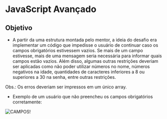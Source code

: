 # JavaScript Avançado

## Objetivo

- A partir da uma estrutura montada pelo mentor, a ideia do desafio era implementar um código que impedisse o usuário de continuar
caso os campos obrigatórios estivessem vazios. Se mais de um campo estivesse, mais de uma mensagem seria necessária para informar
quais campos estão vazios. Além disso, algumas outras restrições deveriam ser aplicadas como não poder utilizar números no nome, números
negativos na idade, quantidades de caracteres inferiores a 8 ou superiores a 30 na senha, entre outras restrições. 

Obs.: Os erros deveriam ser impressos em um único array.

- Exemplo de um usuário que não preencheu os campos obrigatórios corretamente:

![CAMPOS!](https://user-images.githubusercontent.com/91624733/151079777-f31176b2-4f1f-4d15-b21d-37f7db67db18.png)
